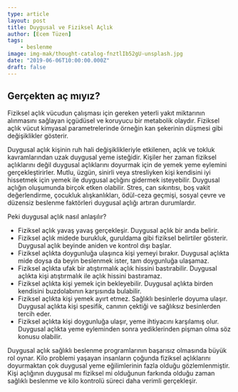 ```yaml
---
type: article
layout: post
title: Duygusal ve Fiziksel Açlık
author: [Ecem Tüzen]
tags:
    - beslenme
image: img-mak/thought-catalog-fnztlIb52gU-unsplash.jpg
date: "2019-06-06T10:00:00.000Z"
draft: false
---
```


## Gerçekten aç mıyız?

Fiziksel açlık vücudun çalışması için gereken yeterli yakıt miktarının alınmasını sağlayan içgüdüsel ve koruyucu bir metabolik olaydır. Fiziksel açlık vücut kimyasal parametrelerinde örneğin kan şekerinin düşmesi gibi değişiklikler gösterir.

Duygusal açlık kişinin ruh hali değişiklikleriyle etkilenen, açlık ve tokluk kavramlarından uzak duygusal yeme isteğidir. Kişiler her zaman fiziksel açlıklarını değil duygusal açlıklarını doyurmak için de yemek yeme eylemini gerçekleştirirler. Mutlu, üzgün, sinirli veya stresliyken kişi kendisini iyi hissetmek için yemek ile duygusal açlığını gidermek isteyebilir. Duygusal açlığın oluşumunda birçok etken olabilir. Stres, can sıkıntısı, boş vakit değerlendirme, çocukluk alışkanlıkları, ödül-ceza geçmişi, sosyal çevre ve düzensiz beslenme faktörleri duygusal açlığı artıran durumlardır.

Peki duygusal açlık nasıl anlaşılır?

- Fiziksel açlık yavaş yavaş gerçekleşir. Duygusal açlık bir anda belirir.
- Fiziksel açlık midede burukluk, guruldama gibi fiziksel belirtiler gösterir. Duygusal açlık beyinde aniden ve kontrol dışı başlar.
- Fiziksel açlıkta doygunluğa ulaşınca kişi yemeyi bırakır. Duygusal açlıkta mide doysa da beyin beslenmek ister, tam doygunluğa ulaşamaz.
- Fiziksel açlıkta ufak bir atıştırmalık açlık hissini bastırabilir. Duygusal açlıkta kişi atıştırmalık ile açlık hissini bastıramaz.
- Fiziksel açlıkta kişi yemek için bekleyebilir. Duygusal açlıkta birden kendisini buzdolabının karşısında bulabilir.
- Fiziksel açlıkta kişi yemek ayırt etmez. Sağlıklı besinlerle doyuma ulaşır. Duygusal açlıkta kişi spesifik, canının çektiği ve sağlıksız besinlerden tercih eder.
- Fiziksel açlıkta kişi doygunluğa ulaşır, yeme ihtiyacını karşılamış olur. Duygusal açlıkta yeme eyleminden sonra yediklerinden pişman olma söz konusu olabilir.

Duygusal açlık sağlıklı beslenme programlarının başarısız olmasında büyük rol oynar. Kilo problemi yaşayan insanların çoğunda fiziksel açlıklarını doyurmaktan çok duygusal yeme eğilimlerinin fazla olduğu gözlemlenmiştir. Kişi açlığının duygusal mı fiziksel mi olduğunun farkında olduğu zaman sağlıklı beslenme ve kilo kontrolü süreci daha verimli gerçekleşir.
